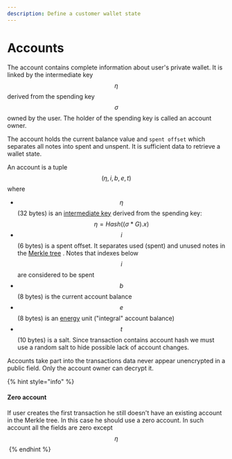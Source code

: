 ```yaml
---
description: Define a customer wallet state
---
```


# Accounts

The account contains complete information about user's private wallet. It is linked by the intermediate key $$\eta$$ derived from the spending key $$\sigma$$owned by the user. The holder of the spending key is called an account owner.

The account holds the current balance value and `spent offset` which separates all notes into spent and unspent. It is sufficient data to retrieve a wallet state.

An account is a tuple $$(\eta, i, b, e, t)$$ where

* $$\eta$$ (32 bytes) is an [intermediate key](../zkbob-keys/) derived from the spending key: $$\eta = Hash((\sigma*G).x)$$
* $$i$$(6 bytes) is a spent offset. It separates used (spent) and unused notes in the [Merkle tree](../untitled/) . Notes that indexes below $$i$$ are considered to be spent
* $$b$$(8 bytes) is the current account balance
* $$e$$(8 bytes) is an [energy](../energy.md) unit ("integral" account balance)
* $$t$$(10 bytes) is a salt. Since transaction contains account hash we must use a random salt to hide possible lack of account changes.

Accounts take part into the transactions data never appear unencrypted in a public field. Only the account owner can decrypt it.

{% hint style="info" %}
#### Zero account

If user creates the first transaction he still doesn't have an existing account in the Merkle tree. In this case he should use a zero account. In such account all the fields are zero except $$\eta$$​
{% endhint %}
